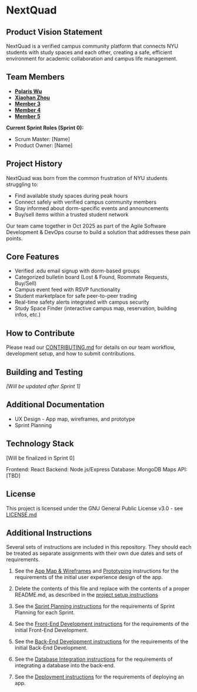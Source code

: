 # NextQuad

## Product Vision Statement
NextQuad is a verified campus community platform that connects NYU students with study spaces and each other, creating a safe, efficient environment for academic collaboration and campus life management.

## Team Members
- **[Polaris Wu](https://github.com/Polaris-Wu450)**
- **[Xiaohan Zhou](https://github.com/XiaohanZhou711)**
- **[Member 3](https://github.com/username)**
- **[Member 4](https://github.com/username)**
- **[Member 5](https://github.com/username)**

**Current Sprint Roles (Sprint 0):**
- Scrum Master: [Name]
- Product Owner: [Name]

## Project History
NextQuad was born from the common frustration of NYU students struggling to:
- Find available study spaces during peak hours
- Connect safely with verified campus community members
- Stay informed about dorm-specific events and announcements
- Buy/sell items within a trusted student network

Our team came together in Oct 2025 as part of the Agile Software Development & DevOps course to build a solution that addresses these pain points.

## Core Features

- Verified .edu email signup with dorm-based groups
- Categorized bulletin board (Lost & Found, Roommate Requests, Buy/Sell)
- Campus event feed with RSVP functionality
- Student marketplace for safe peer-to-peer trading
- Real-time safety alerts integrated with campus security
- Study Space Finder (interactive campus map, reservation, building infos, etc.)

## How to Contribute
Please read our [CONTRIBUTING.md](./CONTRIBUTING.md) for details on our team workflow, development setup, and how to submit contributions.

## Building and Testing
*[Will be updated after Sprint 1]*

## Additional Documentation

- UX Design - App map, wireframes, and prototype
- Sprint Planning

## Technology Stack
[Will be finalized in Sprint 0]

Frontend: React
Backend: Node.js/Express
Database: MongoDB
Maps API: [TBD]

## License
This project is licensed under the GNU General Public License v3.0 - see [LICENSE.md](./LICENSE.md)

## Additional Instructions
Several sets of instructions are included in this repository. They should each be treated as separate assignments with their own due dates and sets of requirements.

1. See the [App Map & Wireframes](instructions-0a-app-map-wireframes.md) and [Prototyping](./instructions-0b-prototyping.md) instructions for the requirements of the initial user experience design of the app.

2. Delete the contents of this file and replace with the contents of a proper README.md, as described in the [project setup instructions](./instructions-0c-project-setup.md)

3. See the [Sprint Planning instructions](instructions-0d-sprint-planning.md) for the requirements of Sprint Planning for each Sprint.

4. See the [Front-End Development instructions](./instructions-1-front-end.md) for the requirements of the initial Front-End Development.

5. See the [Back-End Development instructions](./instructions-2-back-end.md) for the requirements of the initial Back-End Development.

6. See the [Database Integration instructions](./instructions-3-database.md) for the requirements of integrating a database into the back-end.

7. See the [Deployment instructions](./instructions-4-deployment.md) for the requirements of deploying an app.
